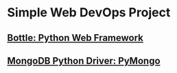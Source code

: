 # Simple Web DevOps Project

## [Bottle: Python Web Framework](https://bottlepy.org/docs/dev/)

## [MongoDB Python Driver: PyMongo](https://docs.mongodb.com/ecosystem/drivers/python/)